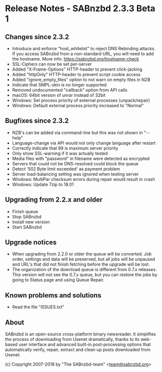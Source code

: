 Release Notes - SABnzbd 2.3.3 Beta 1
=========================================================

## Changes since 2.3.2
- Introduce and enforce "host_whitelist" to reject DNS Rebinding attacks.
  If you access SABnzbd from a non-standard URL, you will need to add
  the hostname. More info: https://sabnzbd.org/hostname-check
- SSL-Ciphers can now be set per-server
- Added "X-Frame-Options" HTTP-header to prevent click-jacking
- Added "httpOnly" HTTP-header to prevent script cookie access
- Added "ignore_empty_files" option to not warn on empty files in NZB
- Indicate that SMPL-skin is no longer supported
- Removed undocumented "callback" option from API calls
- macOS: 64bit version of unrar instead of 32bit
- Windows: Set process priority of external processes (unpack/repair)
- Windows: Default external process priority increased to "Normal"

## Bugfixes since 2.3.2
- NZB's can be added via command-line but this was not shown in "--help"
- Language-change via API would not only change language after restart
- Correctly indicate that 99 is maximum server priority
- Only show SSL-warning if it was actually tested
- Media files with "password" in filename were detected as encrypted
- Servers that could not be DNS-resolved could block the queue
- Detect '502 Byte limit exceeded' as payment problem
- Server load-balancing setting was ignored when testing server
- Windows: MultiPar checksum errors during repair would result in crash
- Windows: Update 7zip to 18.01

## Upgrading from 2.2.x and older
- Finish queue
- Stop SABnzbd
- Install new version
- Start SABnzbd

## Upgrade notices
- When upgrading from 2.2.0 or older the queue will be converted. Job order,
  settings and data will be preserved, but all jobs will be unpaused and
  URL's that did not finish fetching before the upgrade will be lost.
- The organization of the download queue is different from 0.7.x releases.
  This version will not see the 0.7.x queue, but you can restore the jobs
  by going to Status page and using Queue Repair.

## Known problems and solutions
- Read the file "ISSUES.txt"

## About
  SABnzbd is an open-source cross-platform binary newsreader.
  It simplifies the process of downloading from Usenet dramatically, thanks
  to its web-based user interface and advanced built-in post-processing options
  that automatically verify, repair, extract and clean up posts downloaded
  from Usenet.

  (c) Copyright 2007-2018 by "The SABnzbd-team" \<team@sabnzbd.org\>
